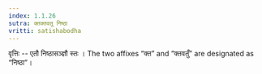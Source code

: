 ```yaml
---
index: 1.1.26
sutra: क्तक्तवतू निष्ठा
vritti: satishabodha
---
```






वृत्तिः -- एतौ निष्‍ठासञ्ज्ञौ स्‍तः । The two affixes “क्त” and “क्तवतुँ” are designated as “निष्ठा”।

